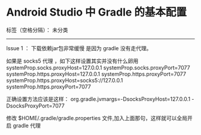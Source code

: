 ﻿# Android Studio 中 Gradle 的基本配置

标签（空格分隔）： 未分类

---

Issue 1 ： 下载依赖jar包非常缓慢
是因为 gradle 没有走代理。

如果是 socks5 代理 ，如下这样设置其实并没有什么卵用
systemProp.socks.proxyHost=127.0.0.1
systemProp.socks.proxyPort=7077
systemProp.https.proxyHost=127.0.0.1
systemProp.https.proxyPort=7077
systemProp.https.proxyHost=socks5://127.0.0.1
systemProp.https.proxyPort=7077

正确设置方法应该是这样：
org.gradle.jvmargs=-DsocksProxyHost=127.0.0.1 -DsocksProxyPort=7077

修改 $HOME/.gradle/gradle.properties 文件,加入上面那句，这样就可以全局开启 gradle 代理






